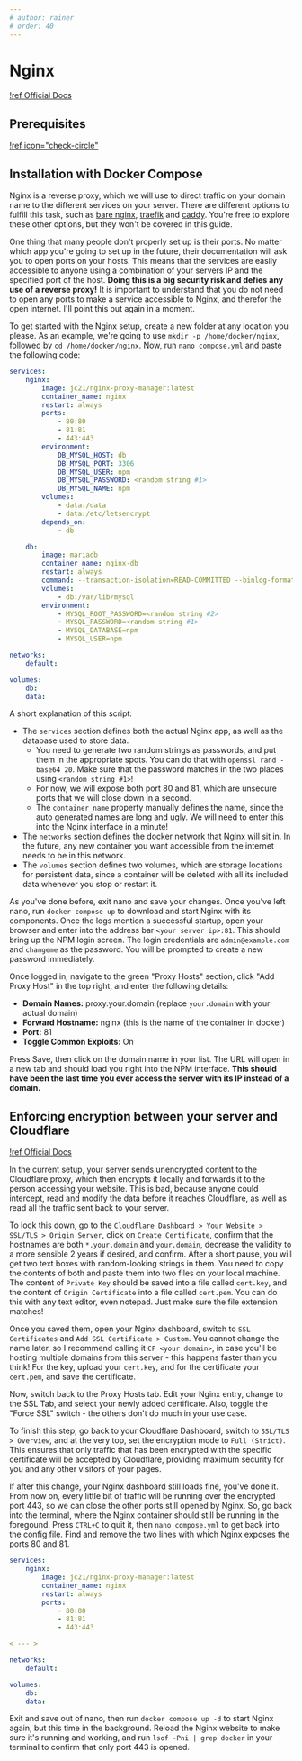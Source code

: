 ```yaml
---
# author: rainer
# order: 40
---
```

# Nginx

[!ref Official Docs](https://nginxproxymanager.com/guide/#quick-setup)

## Prerequisites

[!ref icon="check-circle"](../2-docker-setup.md)

## Installation with Docker Compose

Nginx is a reverse proxy, which we will use to direct traffic on your domain name to the different services on your server. There are different options to fulfill this task, such as [bare nginx](https://www.nginx.com/blog/deploying-nginx-nginx-plus-docker/), [traefik](https://doc.traefik.io/traefik/getting-started/quick-start/) and [caddy](). You're free to explore these other options, but they won't be covered in this guide.

One thing that many people don't properly set up is their ports. No matter which app you're going to set up in the future, their documentation will ask you to open ports on your hosts. This means that the services are easily accessible to anyone using a combination of your servers IP and the specified port of the host. **Doing this is a big security risk and defies any use of a reverse proxy!** It is important to understand that you do not need to open any ports to make a service accessible to Nginx, and therefor the open internet. I'll point this out again in a moment.

To get started with the Nginx setup, create a new folder at any location you please. As an example, we're going to use `mkdir -p /home/docker/nginx`, followed by `cd /home/docker/nginx`. Now, run `nano compose.yml` and paste the following code:

```yml compose.yml
services:
	nginx:
		image: jc21/nginx-proxy-manager:latest
		container_name: nginx 
		restart: always
		ports:
			- 80:80
			- 81:81
			- 443:443
		environment:
			DB_MYSQL_HOST: db
			DB_MYSQL_PORT: 3306
			DB_MYSQL_USER: npm
			DB_MYSQL_PASSWORD: <random string #1>
			DB_MYSQL_NAME: npm
		volumes:
			- data:/data
			- data:/etc/letsencrypt
		depends_on:
			- db

	db:
		image: mariadb
		container_name: nginx-db
		restart: always
		command: --transaction-isolation=READ-COMMITTED --binlog-format=ROW --innodb-file-per-table=1 --skip-innodb-read-only-compressed
		volumes:
			- db:/var/lib/mysql
		environment:
			- MYSQL_ROOT_PASSWORD=<random string #2>
			- MYSQL_PASSWORD=<random string #1>
			- MYSQL_DATABASE=npm
			- MYSQL_USER=npm

networks:
	default:

volumes:
	db:
	data:
```

 A short explanation of this script:
 
 - The `services` section defines both the actual Nginx app, as well as the database used to store data.
   - You need to generate two random strings as passwords, and put them in the appropriate spots. You can do that with `openssl rand -base64 20`. Make sure that the password matches in the two places using `<random string #1>`! 
   - For now, we will expose both port 80 and 81, which are unsecure ports that we will close down in a second.
   - The `container_name` property manually defines the name, since the auto generated names are long and ugly. We will need to enter this into the Nginx interface in a minute!
 - The `networks` section defines the docker network that Nginx will sit in. In the future, any new container you want accessible from the internet needs to be in this network.
 - The `volumes` section defines two volumes, which are storage locations for persistent data, since a container will be deleted with all its included data whenever you stop or restart it.

As you've done before, exit nano and save your changes. Once you've left nano, run `docker compose up` to download and start Nginx with its components. Once the logs mention a successful startup, open your browser and enter into the address bar `<your server ip>:81`. This should bring up the NPM login screen. The login credentials are `admin@example.com` and `changeme` as the password. You will be prompted to create a new password immediately.

Once logged in, navigate to the green "Proxy Hosts" section, click "Add Proxy Host" in the top right, and enter the following details:

- **Domain Names:** proxy.your.domain (replace `your.domain` with your actual domain)
- **Forward Hostname:** nginx (this is the name of the container in docker)
- **Port:** 81
- **Toggle Common Exploits:** On

Press Save, then click on the domain name in your list. The URL will open in a new tab and should load you right into the NPM interface. **This should have been the last time you ever access the server with its IP instead of a domain.** 

## Enforcing encryption between your server and Cloudflare

[!ref Official Docs](https://developers.cloudflare.com/ssl/origin-configuration/origin-ca/)

In the current setup, your server sends unencrypted content to the Cloudflare proxy, which then encrypts it locally and forwards it to the person accessing your website. This is bad, because anyone could intercept, read and modify the data before it reaches Cloudflare, as well as read all the traffic sent back to your server. 

To lock this down, go to the `Cloudflare Dashboard > Your Website > SSL/TLS > Origin Server`, click on `Create Certificate`, confirm that the hostnames are both `*.your.domain` and `your.domain`, decrease the validity to a more sensible 2 years if desired, and confirm. After a short pause, you will get two text boxes with random-looking strings in them. You need to copy the contents of both and paste them into two files on your local machine. The content of `Private Key` should be saved into a file called `cert.key`, and the content of `Origin Certificate` into a file called `cert.pem`. You can do this with any text editor, even notepad. Just make sure the file extension matches!

Once you saved them, open your Nginx dashboard, switch to `SSL Certificates` and `Add SSL Certificate > Custom`. You cannot change the name later, so I recommend calling it `CF <your domain>`, in case you'll be hosting multiple domains from this server - this happens faster than you think! For the key, upload your `cert.key`, and for the certificate your `cert.pem`, and save the certificate.

Now, switch back to the Proxy Hosts tab. Edit your Nginx entry, change to the SSL Tab, and select your newly added certificate. Also, toggle the "Force SSL" switch - the others don't do much in your use case.

To finish this step, go back to your Cloudflare Dashboard, switch to `SSL/TLS > Overview`, and at the very top, set the encryption mode to `Full (Strict)`. This ensures that only traffic that has been encrypted with the specific certificate will be accepted by Cloudflare, providing maximum security for you and any other visitors of your pages.

If after this change, your Nginx dashboard still loads fine, you've done it. From now on, every little bit of traffic will be running over the encrypted port 443, so we can close the other ports still opened by Nginx. So, go back into the terminal, where the Nginx container should still be running in the foregound. Press `CTRL+C` to quit it, then `nano compose.yml` to get back into the config file. Find and remove the two lines with which Nginx exposes the ports 80 and 81.

```yml #7-8 compose.yml
services:
	nginx:
		image: jc21/nginx-proxy-manager:latest
		container_name: nginx 
		restart: always
		ports:
			- 80:80
			- 81:81
			- 443:443

< --- >

networks:
	default:

volumes:
	db:
	data:
```

Exit and save out of nano, then run `docker compose up -d` to start Nginx again, but this time in the background. Reload the Nginx website to make sure it's running and working, and run `lsof -Pni | grep docker` in your terminal to confirm that only port 443 is opened.